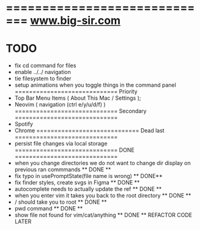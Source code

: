 =============================
www.big-sir.com
=============================
TODO
=============================
- fix cd command for files
- enable ../../ navigation
- tie filesystem to finder
- setup animations when you toggle things in the command panel
=============================
Priority
- Top Bar Menu Items ( About This Mac / Settings );
- Neovim ( navigation (ctrl e/y/u/d/f) )
=============================
Secondary
=============================
 - Spotify
 - Chrome
=============================
Dead last
=============================
- persist file changes via local storage
=============================
DONE
=============================
- when you change directories we do not want to change dir display on previous ran commmands ** DONE **
- fix typo in usePromptState(file name is wrong) ** DONE**
- fix finder styles, create svgs in Figma ** DONE **
- autocomplete needs to actually update the ref ** DONE **
- when you enter vim it takes you back to the root directory ** DONE **
- / should take you to root ** DONE **
- pwd command ** DONE **
- show file not found for vim/cat/anything ** DONE ** REFACTOR CODE LATER

